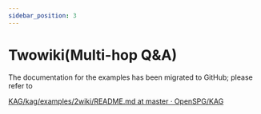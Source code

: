 ```yaml
---
sidebar_position: 3
---
```


# Twowiki(Multi-hop Q&A)

The documentation for the examples has been migrated to GitHub; please refer to 

[KAG/kag/examples/2wiki/README.md at master · OpenSPG/KAG](https://github.com/OpenSPG/KAG/blob/master/kag/examples/2wiki/README.md)


